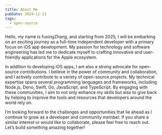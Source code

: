 ```yaml
---
title: About Me
pubDate: 2024-11-13
tags:
  - open-source
---
```


Hello, my name is fuxingZhang, and starting from 2025, I will be embarking on an exciting journey as a full-time independent developer with a primary focus on iOS app development. My passion for technology and software engineering has led me to dedicate myself to crafting innovative and user-friendly applications for the Apple ecosystem.

In addition to developing iOS apps, I am also a strong advocate for open-source contributions. I believe in the power of community and collaboration, and I actively contribute to a variety of open-source projects. My technical expertise spans several programming languages and frameworks, including Node.js, Deno, Swift, Go, JavaScript, and TypeScript. By engaging with these communities, I aim to not only enhance my skills but also to give back by helping to improve the tools and resources that developers around the world rely on.

I’m looking forward to the challenges and opportunities that lie ahead as I continue to grow as a developer and community member. If you share a similar interest or would like to collaborate, please feel free to reach out. Let’s build something amazing together!
